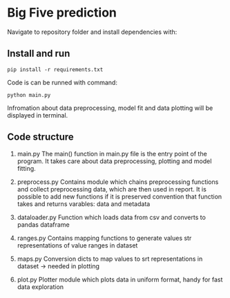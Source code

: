 # Big Five prediction

Navigate to repository folder and install dependencies with:

## Install and run

```
pip install -r requirements.txt        
```

Code is can be runned with command:

```
python main.py    
```

Infromation about data preprocessing, model fit and data plotting will be
displayed in terminal.

## Code structure

1. main.py
The main() function in main.py file is the entry point of the program. It takes care about
data preprocessing, plotting and model fitting.

2. preprocess.py
Contains module which chains preprocessing functions and collect preprocessing data, which are
then used in report. It is possible to add new functions if it is preserved convention
that function takes and returns varables: data and metadata

3. dataloader.py
Function which loads data from csv and converts to pandas dataframe

4. ranges.py
Contains mapping functions to generate values str representations of value ranges in dataset

5. maps.py
Conversion dicts to map values to srt representations in dataset -> needed in plotting

6. plot.py
Plotter module which plots data in uniform format, handy for fast data exploration
